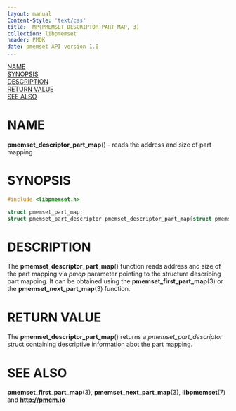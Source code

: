 ```yaml
---
layout: manual
Content-Style: 'text/css'
title: _MP(PMEMSET_DESCRIPTOR_PART_MAP, 3)
collection: libpmemset
header: PMDK
date: pmemset API version 1.0
...
```


[comment]: <> (SPDX-License-Identifier: BSD-3-Clause)
[comment]: <> (Copyright 2020, Intel Corporation)

[comment]: <> (pmemset_descriptor_part_map.3 -- man page for libpmemset pmemset_descriptor_part_map operation)

[NAME](#name)<br />
[SYNOPSIS](#synopsis)<br />
[DESCRIPTION](#description)<br />
[RETURN VALUE](#return-value)<br />
[SEE ALSO](#see-also)<br />

# NAME #

**pmemset_descriptor_part_map**() - reads the address and size of part mapping

# SYNOPSIS #

```c
#include <libpmemset.h>

struct pmemset_part_map;
struct pmemset_part_descriptor pmemset_descriptor_part_map(struct pmemset_part_map *pmap);
```

# DESCRIPTION #

The **pmemset_descriptor_part_map**() function reads address and size of the part mapping
via  *pmap* parameter pointing to the structure describing part mapping. It can be obtained using
the **pmemset_first_part_map**(3) or the **pmemset_next_part_map**(3) function.

# RETURN VALUE #

The **pmemset_descriptor_part_map**() returns a *pmemset_part_descriptor* struct containing
descriptive information abot the part mapping.

# SEE ALSO #

**pmemset_first_part_map**(3), **pmemset_next_part_map**(3),
**libpmemset**(7) and **<http://pmem.io>**
